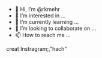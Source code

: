 - 👋 Hi, I’m @rkmehr
- 👀 I’m interested in ...
- 🌱 I’m currently learning ...
- 💞️ I’m looking to collaborate on ...
- 📫 How to reach me ...

<!---
rkmehr/rkmehr is a ✨ special ✨ repository because its `README.md` (this file) appears on your GitHub profile.
You can click the Preview link to take a look at your changes.
--->creat Instragram;,"hach"

